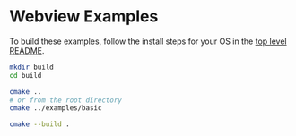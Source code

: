 # Webview Examples

To build these examples, follow the install steps for your OS in the [top level README](./README.md).

```sh
mkdir build
cd build

cmake ..
# or from the root directory
cmake ../examples/basic

cmake --build .
```
